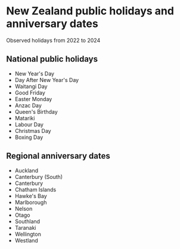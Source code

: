 # New Zealand public holidays and anniversary dates

Observed holidays from 2022 to 2024

## National public holidays

-   New Year's Day
-   Day After New Year's Day
-   Waitangi Day
-   Good Friday
-   Easter Monday
-   Anzac Day
-   Queen's Birthday
-   Matariki
-   Labour Day
-   Christmas Day
-   Boxing Day

## Regional anniversary dates

-   Auckland
-   Canterbury (South)
-   Canterbury
-   Chatham Islands
-   Hawke's Bay
-   Marlborough
-   Nelson
-   Otago
-   Southland
-   Taranaki
-   Wellington
-   Westland
